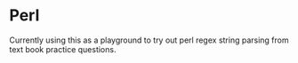 # Perl
Currently using this as a playground to try out perl regex string parsing from text book practice questions.
